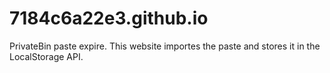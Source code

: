 # 7184c6a22e3.github.io
PrivateBin paste expire. This website importes the paste and stores it in the LocalStorage API.
